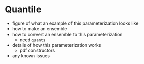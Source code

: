 # Quantile

- figure of what an example of this parameterization looks like
- how to make an ensemble
- how to convert an ensemble to this parameterization
  - need `quants`
- details of how this parameterization works
  - pdf constructors
- any known issues
